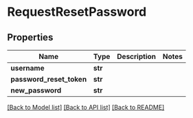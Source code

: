 # RequestResetPassword

## Properties
Name | Type | Description | Notes
------------ | ------------- | ------------- | -------------
**username** | **str** |  | 
**password_reset_token** | **str** |  | 
**new_password** | **str** |  | 

[[Back to Model list]](../README.md#documentation-for-models) [[Back to API list]](../README.md#documentation-for-api-endpoints) [[Back to README]](../README.md)


